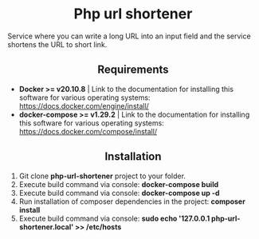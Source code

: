 # <center>Php url shortener</center>
Service where you can write a long URL into an input field and the service shortens the URL to short link.

## <center>Requirements</center>
* **Docker >= v20.10.8**
  | Link to the documentation for installing this software for various operating systems:
  https://docs.docker.com/engine/install/
* **docker-compose >= v1.29.2**
  | Link to the documentation for installing this software for various operating systems:
  https://docs.docker.com/compose/install/

## <center>Installation</center>
1. Git clone **php-url-shortener** project to your folder.
2. Execute build command via console: **docker-compose build**
3. Execute build command via console: **docker-compose up -d**
4. Run installation of composer dependencies in the project: **composer install**
5. Execute build command via console: **sudo echo '127.0.0.1   php-url-shortener.local' >> /etc/hosts**
